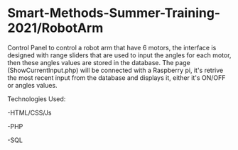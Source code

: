 # Smart-Methods-Summer-Training-2021/RobotArm

Control Panel to control a robot arm that have 6 motors, the interface is designed with range sliders that are used to input the angles for each motor, then these angles values are stored in the database.
The page (ShowCurrentInput.php) will be connected with a Raspberry pi, it's retrive the most recent input from the database and displays it, either it's ON/OFF or angles values. 

Technologies Used:

-HTML/CSS/Js

-PHP

-SQL
